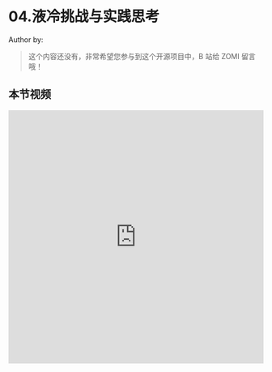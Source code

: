 <!--Copyright © ZOMI 适用于[License](https://github.com/Infrasys-AI/AIInfra)版权许可-->

# 04.液冷挑战与实践思考

Author by: 

> 这个内容还没有，非常希望您参与到这个开源项目中，B 站给 ZOMI 留言哦！

## 本节视频

<html>
<iframe src="https://player.bilibili.com/player.html?isOutside=true&aid=115005567540248&bvid=BV1FjbMz1E7u&cid=31612536558&p=1&danmaku=0&t=30&autoplay=0" width="100%" height="500" scrolling="no" border="0" frameborder="no" framespacing="0" allowfullscreen="true"> </iframe>
</html>
